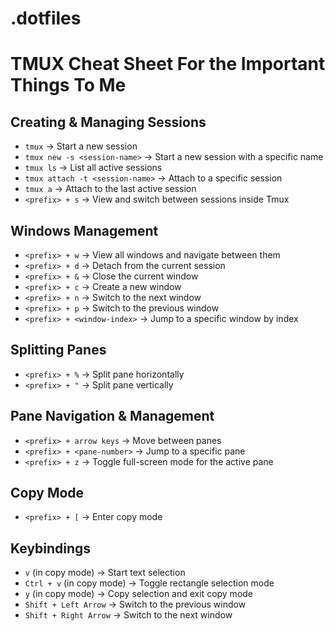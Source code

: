 # .dotfiles

# TMUX Cheat Sheet For the Important Things To Me

## Creating & Managing Sessions
- `tmux` → Start a new session  
- `tmux new -s <session-name>` → Start a new session with a specific name  
- `tmux ls` → List all active sessions  
- `tmux attach -t <session-name>` → Attach to a specific session  
- `tmux a` → Attach to the last active session  
- `<prefix> + s` → View and switch between sessions inside Tmux  

## Windows Management
- `<prefix> + w` → View all windows and navigate between them  
- `<prefix> + d` → Detach from the current session  
- `<prefix> + &` → Close the current window  
- `<prefix> + c` → Create a new window  
- `<prefix> + n` → Switch to the next window  
- `<prefix> + p` → Switch to the previous window  
- `<prefix> + <window-index>` → Jump to a specific window by index  

## Splitting Panes
- `<prefix> + %` → Split pane horizontally  
- `<prefix> + "` → Split pane vertically  

## Pane Navigation & Management
- `<prefix> + arrow keys` → Move between panes  
- `<prefix> + <pane-number>` → Jump to a specific pane  
- `<prefix> + z` → Toggle full-screen mode for the active pane  

## Copy Mode
- `<prefix> + [` → Enter copy mode  

## Keybindings
- `v` (in copy mode) → Start text selection
- `Ctrl + v` (in copy mode) → Toggle rectangle selection mode
- `y` (in copy mode) → Copy selection and exit copy mode
- `Shift + Left Arrow` → Switch to the previous window
- `Shift + Right Arrow` → Switch to the next window

